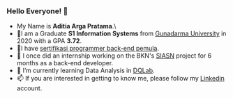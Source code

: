 ### Hello Everyone! 👋

- My Name is **Aditia Arga Pratama**.\
- 🔭I am a Graduate **S1 Information Systems** from [Gunadarma University](https://gunadarma.ac.id/) in 2020 with a GPA **3.72**.
- 🔭I have [sertifikasi programmer back-end pemula](https://www.dicoding.com/certificates/72ZDEE1LVPYW).
- 👯 I once did an internship working on the BKN's [SIASN](https://siasn.bkn.go.id/#) project for 6 months as a back-end developer.
- 🌱 I’m currently learning Data Analysis in [DQLab](https://academy.dqlab.id/).
- 📫 If you are interested in getting to know me, please follow my [Linkedin](https://www.linkedin.com/in/aditia-arga-pratama-264608130/) account.


<!--
**adrgma/adrgma** is a ✨ _special_ ✨ repository because its `README.md` (this file) appears on your GitHub profile.

Here are some ideas to get you started:

- 🔭 I’m currently working on ...
- 🌱 I’m currently learning ...
- 👯 I’m looking to collaborate on ...
- 🤔 I’m looking for help with ...
- 💬 Ask me about ...
- 📫 How to reach me: ...
- 😄 Pronouns: ...
- ⚡ Fun fact: ...

<p align="left">
<a href="https://github.com/adrgma">
  <img height="180em" src="https://github-readme-stats-eight-theta.vercel.app/api?username=adrgma&show_icons=true&theme=algolia&include_all_commits=true&count_private=true"/>
  <img height="180em" src="https://github-readme-stats-eight-theta.vercel.app/api/top-langs/?username=adrgma&layout=compact&langs_count=8&theme=algolia"/>
</a>
</p>
-->
